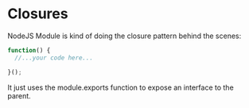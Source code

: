 # Closures

  NodeJS Module is kind of doing the
  closure pattern behind the scenes:

``` js
function() {
  //...your code here...

}();
```

  It just uses the module.exports function to 
  expose an interface to the parent.

